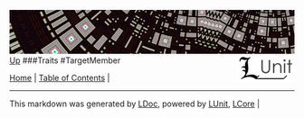 ![](../Content/LUnit-banner-small.png "")
[<img align="right" src="../Content/LUnit-logo-small.png">](../../README.md)
[Up](Traits.md)
###Traits
#TargetMember

[Home](../../README.md) | [Table of Contents](../../TableOfContents.md) | 

---

This markdown was generated by [LDoc](https://github.com/CodeSingularity/LDoc), powered by [LUnit](https://github.com/CodeSingularity/LUnit), [LCore](https://github.com/CodeSingularity/LCore) | 

